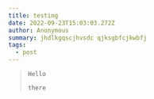 ```yaml
---
title: testing
date: 2022-09-23T15:03:03.272Z
author: Anonymous
summary: jhdlkgqscjhvsdc qjksgbfcjkwbfj
tags:
  - post
---
```

> `H﻿ello`
>
> `t﻿here`